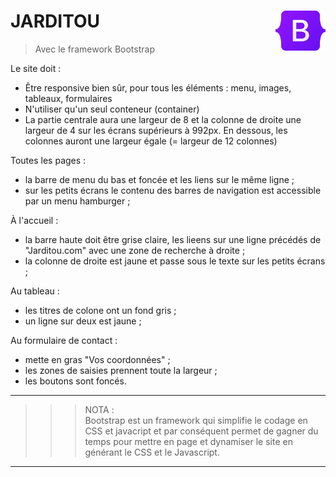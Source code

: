 # **JARDITOU** <img align="right" src="../../src/img/Bootstrap.svg.png" alt="Bootstrap" title="Bootstrap" widht="auto" height="64px">

> Avec le framework Bootstrap

Le site doit :
- Être responsive bien sûr, pour tous les éléments : menu, images, tableaux, formulaires
- N'utiliser qu'un seul conteneur (container)
- La partie centrale aura une largeur de 8 et la colonne de droite une largeur de 4 sur les écrans supérieurs à 992px. En dessous, les colonnes auront une largeur égale (= largeur de 12 colonnes)

Toutes les pages :
- la barre de menu du bas et foncée et les liens sur le même ligne ;
- sur les petits écrans le contenu des barres de navigation est accessible par un menu hamburger ;

À l'accueil :
- la barre haute doit être grise claire, les lieens sur une ligne précédés de "Jarditou.com" avec une zone de recherche à droite ;
- la colonne de droite est jaune et passe sous le texte sur les petits écrans ;

Au tableau :
- les titres de colone ont un fond gris ;
- un ligne sur deux est jaune ;

Au formulaire de contact :
- mette en gras "Vos coordonnées" ;
- les zones de saisies prennent toute la largeur ;
- les boutons sont foncés.

___
>>> NOTA :  
    Bootstrap est un framework qui simplifie le codage en CSS et javacript et par conséquent permet de gagner du temps pour mettre en page et dynamiser le site en générant le CSS et le Javascript.
___